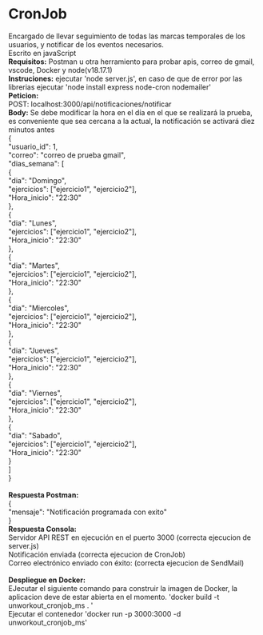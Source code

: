 # CronJob
Encargado de llevar seguimiento de todas las marcas temporales de los usuarios, y notificar de los eventos necesarios.<br>
Escrito en javaScript <br>
**Requisitos:** Postman u otra herramiento para probar apis, correo de gmail, vscode, Docker y node(v18.17.1) <br>
**Instruciones:** ejecutar 'node server.js', en caso de que de error por las librerias ejecutar 'node install express node-cron nodemailer'<br>
**Peticion:** <br>
POST: localhost:3000/api/notificaciones/notificar<br>
**Body:** Se debe modificar la hora en el día en el que se realizará la prueba, es conveniente que sea cercana a la actual, la notificación se activará diez minutos antes<br>
{<br>
    "usuario_id": 1,<br>
    "correo": "correo de prueba gmail",<br>
    "dias_semana": [<br>
        {<br>
        "dia": "Domingo",<br>
        "ejercicios": ["ejercicio1", "ejercicio2"],<br>
        "Hora_inicio": "22:30"<br>
        },<br>
        {<br>
        "dia": "Lunes",<br>
        "ejercicios": ["ejercicio1", "ejercicio2"],<br>
        "Hora_inicio": "22:30"<br>
        },<br>
        {<br>
        "dia": "Martes",<br>
        "ejercicios": ["ejercicio1", "ejercicio2"],<br>
        "Hora_inicio": "22:30"<br>
        },<br>
        {<br>
        "dia": "Miercoles",<br>
        "ejercicios": ["ejercicio1", "ejercicio2"],<br>
        "Hora_inicio": "22:30"<br>
        },<br>
        {<br>
        "dia": "Jueves",<br>
        "ejercicios": ["ejercicio1", "ejercicio2"],<br>
        "Hora_inicio": "22:30"<br>
        },<br>
        {<br>
        "dia": "Viernes",<br>
        "ejercicios": ["ejercicio1", "ejercicio2"],<br>
        "Hora_inicio": "22:30"<br>
        },<br>
        {<br>
        "dia": "Sabado",<br>
        "ejercicios": ["ejercicio1", "ejercicio2"],<br>
        "Hora_inicio": "22:30"<br>
        }<br>
    ]<br>
}<br><br>
**Respuesta Postman:** <br>
{<br>
    "mensaje": "Notificación programada con exito"<br>
}<br>
**Respuesta Consola:** <br>
Servidor API REST en ejecución en el puerto 3000 (correcta ejecucion de server.js) <br>
Notificación enviada (correcta ejecucion de CronJob) <br>
Correo electrónico enviado con éxito: (correcta ejecucion de SendMail)<br><br>
**Despliegue en Docker:**<br>
EJecutar el siguiente comando para construir la imagen de Docker, la aplicacion deve de estar abierta en el momento. 'docker build -t unworkout_cronjob_ms . '<br>
Ejecutar el contenedor 'docker run -p 3000:3000 -d unworkout_cronjob_ms' <br>
